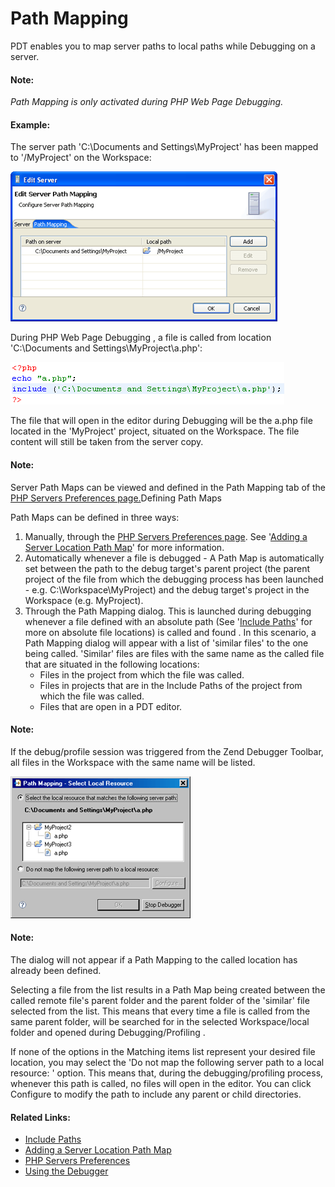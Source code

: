 # Path Mapping

<!--context:path_mapping-->

PDT enables you to map server paths to local paths while Debugging on a server.

#### Note:

_Path Mapping is only activated during PHP Web Page Debugging._

#### Example:

The server path 'C:\Documents and Settings\MyProject' has been mapped to '/MyProject' on the Workspace:

![Path Mapping Server Settings](images/path_mapping_dialog_pdt.png "Path Mapping Server Settings")

During PHP Web Page Debugging , a file is called from location 'C:\Documents and Settings\MyProject\a.php':

![path_map_example.png](images/path_map_example.png "path_map_example.png")

The file that will open in the editor during Debugging will be the a.php file located in the 'MyProject' project, situated on the Workspace. The file content will still be taken from the server copy.

#### Note:

Server Path Maps can be viewed and defined in the Path Mapping tab of the [PHP Servers Preferences page.](../032-reference/032-preferences/080-php_servers.md)Defining Path Maps

Path Maps can be defined in three ways:

 1. Manually, through the [PHP Servers Preferences page](../032-reference/032-preferences/080-php_servers.md). See '[Adding a Server Location Path Map](../024-tasks/184-adding_a_server_path_map.md)' for more information.
 2. Automatically whenever a file is debugged - A Path Map is automatically set between the path to the debug target's parent project (the parent project of the file from which the debugging process has been launched - e.g. C:\Workspace\MyProject) and the debug target's project in the Workspace (e.g. MyProject).
 3. Through the Path Mapping dialog. This is launched during debugging whenever a file defined with an absolute path (See '[Include Paths](144-include_paths.md)' for more on absolute file locations) is called and found .  In this scenario, a Path Mapping dialog will appear with a list of 'similar files' to the one being called.  'Similar' files are files with the same name as the called file that are situated in the following locations:
    * Files in the project from which the file was called.
    * Files in projects that are in the Include Paths of the project from which the file was called.
    * Files that are open in a PDT editor.

#### Note:

If the debug/profile session was triggered from the Zend Debugger Toolbar, all files in the Workspace with the same name will be listed.

![Path Mapping file options Dialog](images/path_mapping_options_pdt.png "Path Mapping file options Dialog")

#### Note:

The dialog will not appear if a Path Mapping to the called location has already been defined.

Selecting a file from the list results in a Path Map being created between the called remote file's parent folder and the parent folder of the 'similar' file selected from the list. This means that every time a file is called from the same parent folder, will be searched for in the selected Workspace/local folder and opened during Debugging/Profiling .

If none of the options in the Matching items list represent your desired file location, you may select the 'Do not map the following server path to a local resource: ' option. This means that, during the debugging/profiling process, whenever this path is called, no files will open in the editor.  You can click Configure to modify the path to include any parent or child directories.

<!--links-start-->

#### Related Links:

 * [Include Paths](../024-tasks/168-adding_elements_to_a_project_s_include_path.md)
 * [Adding a Server Location Path Map](../024-tasks/184-adding_a_server_path_map.md)
 * [PHP Servers Preferences](../032-reference/032-preferences/080-php_servers.md)
 * [Using the Debugger](../024-tasks/152-debugging/000-index.md)
 
<!--links-end-->
